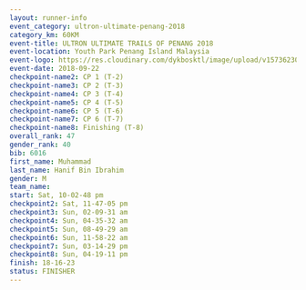 ```yaml
---
layout: runner-info 
event_category: ultron-ultimate-penang-2018 
category_km: 60KM 
event-title: ULTRON ULTIMATE TRAILS OF PENANG 2018 
event-location: Youth Park Penang Island Malaysia 
event-logo: https://res.cloudinary.com/dykbosktl/image/upload/v1573623002/Logo/ULTRO_2018_LOGO_btp5xw.jpg 
event-date: 2018-09-22 
checkpoint-name2: CP 1 (T-2) 
checkpoint-name3: CP 2 (T-3) 
checkpoint-name4: CP 3 (T-4) 
checkpoint-name5: CP 4 (T-5) 
checkpoint-name6: CP 5 (T-6) 
checkpoint-name7: CP 6 (T-7) 
checkpoint-name8: Finishing (T-8) 
overall_rank: 47
gender_rank: 40
bib: 6016
first_name: Muhammad
last_name: Hanif Bin Ibrahim
gender: M
team_name: 
start: Sat, 10-02-48 pm
checkpoint2: Sat, 11-47-05 pm
checkpoint3: Sun, 02-09-31 am
checkpoint4: Sun, 04-35-32 am
checkpoint5: Sun, 08-49-29 am
checkpoint6: Sun, 11-58-22 am
checkpoint7: Sun, 03-14-29 pm
checkpoint8: Sun, 04-19-11 pm
finish: 18-16-23
status: FINISHER
---
```

